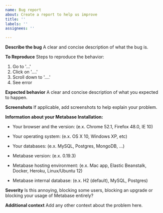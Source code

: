 ```yaml
---
name: Bug report
about: Create a report to help us improve
title: ''
labels: ''
assignees: ''

---
```


**Describe the bug**
A clear and concise description of what the bug is.

**To Reproduce**
Steps to reproduce the behavior:
1. Go to '...'
2. Click on '....'
3. Scroll down to '....'
4. See error

**Expected behavior**
A clear and concise description of what you expected to happen.

**Screenshots**
If applicable, add screenshots to help explain your problem.

**Information about your Metabase Installation:**
- Your browser and the version: (e.x. Chrome 52.1, Firefox 48.0, IE 10)

- Your operating system: (e.x. OS X 10, Windows XP, etc)

- Your databases: (e.x. MySQL, Postgres, MongoDB, …)

- Metabase version: (e.x. 0.19.3)

- Metabase hosting environment: (e.x. Mac app, Elastic Beanstalk, Docker, Heroku, Linux/Ubuntu 12)

- Metabase internal database: (e.x. H2 (default), MySQL, Postgres)

**Severity**
Is this annoying, blocking some users, blocking an upgrade or blocking your usage of Metabase entirely?

**Additional context**
Add any other context about the problem here.
